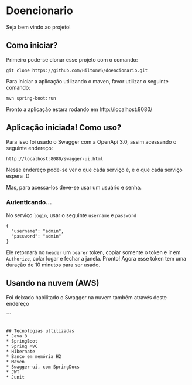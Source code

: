 # Doencionario

Seja bem vindo ao projeto!

## Como iniciar?

Primeiro pode-se clonar esse projeto com o comando: 

```
git clone https://github.com/HiltonWS/doencionario.git
```

Para iniciar a aplicação utilizando o maven, favor utilizar o seguinte comando:

```
mvn spring-boot:run
```

Pronto a aplicação estara rodando em http://localhost:8080/

## Aplicação iniciada! Como uso?

Para isso foi usado o Swagger com a OpenApi 3.0, assim acessando o seguinte endereço:

```
http://localhost:8080/swagger-ui.html
```
Nesse endereço pode-se ver o que cada serviço é, e o que cada serviço espera :D

Mas, para acessa-los deve-se usar um usuário e senha.

### Autenticando...

No serviço `login`, usar o seguinte `username` e `password`

```
{
  "username": "admin",
  "password": "admin"
}
```

Ele retornará no `header` um `bearer` token, copiar somente o token e ir em `Authorize`, colar logar e fechar a janela. Pronto! Agora esse token tem uma duração de 10 minutos para ser usado.

## Usando na nuvem (AWS)

Foi deixado habilitado o Swagger na nuvem também através deste endereço

``´
```

## Tecnologias ultilizadas
* Java 8
* SpringBoot
* Spring MVC
* Hibernate
* Banco em memória H2
* Maven
* Swagger-ui, com SpringDocs
* JWT
* Junit
